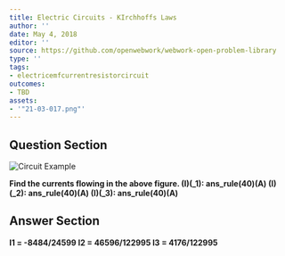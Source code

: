 ```yaml
---
title: Electric Circuits - KIrchhoffs Laws
author: ''
date: May 4, 2018
editor: ''
source: https://github.com/openwebwork/webwork-open-problem-library
type: ''
tags:
- electricemfcurrentresistorcircuit
outcomes:
- TBD
assets:
- '"21-03-017.png"'
---
```


## Question Section 

![Circuit Example]("21-03-017.png")

<b>
Find the currents flowing in the above figure.
(I)(_1):         ans_rule(40)(A)
(I)(_2):         ans_rule(40)(A)
(I)(_3):         ans_rule(40)(A)



## Answer Section

I1 = -8484/24599
I2 = 46596/122995
I3 = 4176/122995